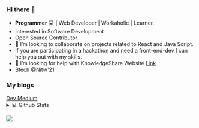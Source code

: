 ### Hi there 👋

<!--
**tejaswini22199/tejaswini22199** is a ✨ _special_ ✨ repository because its `README.md` (this file) appears on your GitHub profile.

Here are some ideas to get you started:-->
- <strong>Programmer</strong> :computer: | Web Developer | Workaholic | Learner. 
- Interested in Software Development
- Open Source Contributor
-  👯 I’m looking to collaborate on projects related to React and Java Script.
- If you are participating in a hackathon and need a front-end-dev I can help you out with my skills.
- 🤔 I’m looking for help with KnowledgeShare Website
[Link](https://github.com/tejaswini22199/KnowledgeShare)
- Btech @Nitw'21
### My blogs
 <a href="https://dev.to/tejaswini22199">
  Dev
 </a>
 <a href="https://medium.com/@powercoder1">
 Medium
 </a>

<details>
<summary>📊 Github Stats</summary>

<p align="center"> <img src="https://github-readme-stats.vercel.app/api?username=tejaswini22199&show_icons=true&theme=vision-friendly-dark" alt="PowerCoder | Stats" />
 
<p align="center"><img src="https://github-readme-stats.vercel.app/api/top-langs/?username=tejaswini22199&layout=compact&theme=vision-friendly-dark" width="350" height="250" >
</div>

</details>

![](https://visitor-badge.glitch.me/badge?page_id=tejaswini22199.tejaswini22199)



<!--
<!--
- 👯 I’m looking to collaborate on ...

- 💬 Ask me about ...

- 😄 Pronouns: ...
- ⚡ Fun fact: ...

-->
